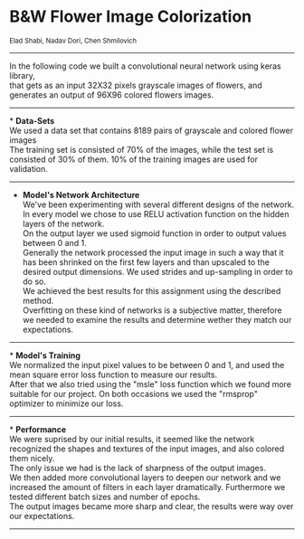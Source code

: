# B&W Flower Image Colorization
<small>Elad Shabi, Nadav Dori, Chen Shmilovich</small>
<hr>

In the following code we built a convolutional neural network using keras library,<br>
that gets as an input 32X32 pixels grayscale images of flowers, and generates an output of 96X96 colored flowers images.

<hr>
* <b>Data-Sets</b><br>
We used a data set that contains 8189 pairs of grayscale and colored flower images<br>
The training set is consisted of 70% of the images, while the test set is consisted of 30% of them. 10% of the training images are used for validation.<br>

<hr>

* <b>Model's Network Architecture</b><br>
We've been experimenting with several different designs of the network.<br>
In every model we chose to use RELU activation function on the hidden layers of the network.<br>
On the output layer we used sigmoid function in order to output values between 0 and 1.<br>
Generally the network processed the input image in such a way that it has been shrinked on the first few layers and than upscaled to the desired output dimensions. We used strides and up-sampling in order to do so.<br>
We achieved the best results for this assignment using the described method.<br>
Overfitting on these kind of networks is a subjective matter, therefore we needed to examine the results and determine wether they match our expectations.
<hr>
* <b>Model's Training</b><br>
We normalized the input pixel values to be between 0 and 1, and used the mean square error loss function to measure our results.<br>
After that we also tried using the "msle" loss function which we found more suitable for our project.
On both occasions we used the "rmsprop" optimizer to minimize our loss.
<hr>
* <b>Performance</b><br>
We were suprised by our initial results, it seemed like the network recognized the shapes and textures of the input images, and also colored them nicely.<br>
The only issue we had is the lack of sharpness of the output images.<br>
We then added more convolutional layers to deepen our network and we increased the amount of filters in each layer dramatically. Furthermore we tested different batch sizes and number of epochs.<br>
The output images became more sharp and clear, the results were way over our expectations.
<hr>
